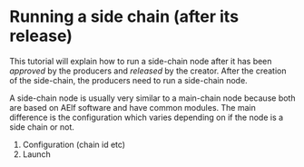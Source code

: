 # Running a side chain (after its release)

This tutorial will explain how to run a side-chain node after it has been *approved* by the producers and *released* by the creator. After the creation of the side-chain, the producers need to run a side-chain node.

A side-chain node is usually very similar to a main-chain node because both are based on AElf software and have common modules. The main difference is the configuration which varies depending on if the node is a side chain or not.


1. Configuration (chain id etc)
2. Launch